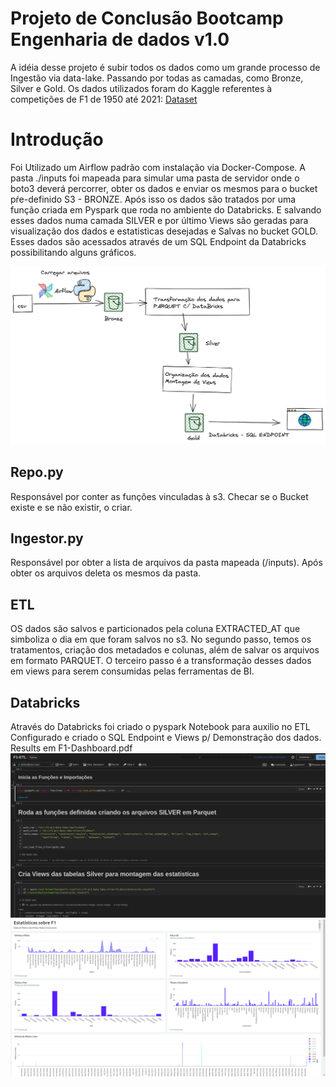 # Projeto de Conclusão Bootcamp Engenharia de dados v1.0

A idéia desse projeto é subir todos os dados como um grande processo de Ingestão via data-lake.
Passando por todas as camadas, como Bronze, Silver e Gold. 
Os dados utilizados foram do Kaggle referentes à competições de F1 de 1950 até 2021:
[Dataset](https://www.kaggle.com/rohanrao/formula-1-world-championship-1950-2020)


# Introdução

Foi Utilizado um Airflow padrão com instalação via Docker-Compose.
A pasta ./inputs foi mapeada para simular uma pasta de servidor onde o boto3 deverá percorrer, obter os dados e enviar os mesmos para o bucket pŕe-definido S3 - BRONZE. Após isso os dados são tratados por uma função criada em Pyspark que roda no ambiente do Databricks. E salvando esses dados numa camada SILVER e por último Views são geradas para visualização dos dados e estatisticas desejadas e Salvas no bucket GOLD.
Esses dados são acessados através de um SQL Endpoint da Databricks possibilitando alguns gráficos.

![Blueprint](./blueprint.png)

## Repo.py
Responsável por conter as funções vinculadas à s3. Checar se o Bucket existe e se não existir, o criar.

## Ingestor.py
Responsável por obter a lista de arquivos da pasta mapeada (/inputs). Após obter os arquivos deleta os mesmos da pasta.

## ETL
OS dados são salvos e particionados pela coluna EXTRACTED_AT que simboliza o dia em que foram salvos no s3.
No segundo passo, temos os tratamentos, criação dos metadados e colunas, além de salvar os arquivos em formato PARQUET.
O terceiro passo é a transformação desses dados em views para serem consumidas pelas ferramentas de BI.

## Databricks

Através do Databricks foi criado o pyspark Notebook para auxilio no ETL 
Configurado e criado o SQL Endpoint e Views p/ Demonstração dos dados.
Results em F1-Dashboard.pdf
![ETL](./Databricks/ETL.png)
![Results](./Databricks/Results.png)

